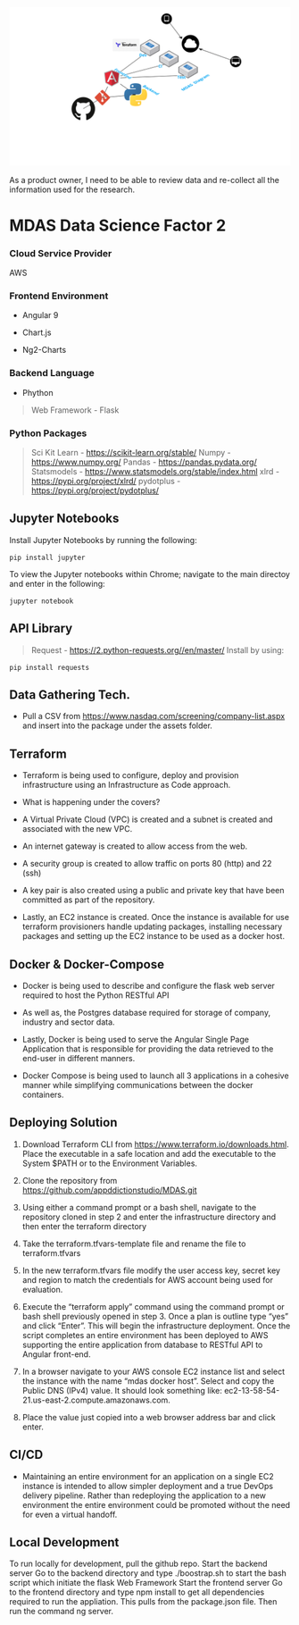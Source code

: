 ![Image of Arch.](https://github.com/appddictionstudio/MDAS/blob/master/main/MDAS.png)

As a product owner, I need to be able to review data and re-collect all the
information used for the research.

MDAS Data Science Factor 2
==========================

### Cloud Service Provider

AWS

### Frontend Environment

-   Angular 9

-   Chart.js

-   Ng2-Charts

### Backend Language

-   Phython

>   Web Framework - Flask

### Python Packages

>   Sci Kit Learn - https://scikit-learn.org/stable/ Numpy -
>   https://www.numpy.org/ Pandas - https://pandas.pydata.org/ Statsmodels -
>   https://www.statsmodels.org/stable/index.html xlrd -
>   https://pypi.org/project/xlrd/ pydotplus -
>   https://pypi.org/project/pydotplus/

Jupyter Notebooks
-----------------

Install Jupyter Notebooks by running the following:

~~~~~~~~~~~~~~~~~~~~~~~~~~~~~~~~~~~~~~~~~~~~~~~~~~~~~~~~~~~~~~~~~~~~~~~~~~~~~~~~
pip install jupyter 
~~~~~~~~~~~~~~~~~~~~~~~~~~~~~~~~~~~~~~~~~~~~~~~~~~~~~~~~~~~~~~~~~~~~~~~~~~~~~~~~

To view the Jupyter notebooks within Chrome; navigate to the main directoy and
enter in the following:

~~~~~~~~~~~~~~~~~~~~~~~~~~~~~~~~~~~~~~~~~~~~~~~~~~~~~~~~~~~~~~~~~~~~~~~~~~~~~~~~
jupyter notebook
~~~~~~~~~~~~~~~~~~~~~~~~~~~~~~~~~~~~~~~~~~~~~~~~~~~~~~~~~~~~~~~~~~~~~~~~~~~~~~~~

API Library
-----------

>   Request - https://2.python-requests.org//en/master/ Install by using:

~~~~~~~~~~~~~~~~~~~~~~~~~~~~~~~~~~~~~~~~~~~~~~~~~~~~~~~~~~~~~~~~~~~~~~~~~~~~~~~~
pip install requests
~~~~~~~~~~~~~~~~~~~~~~~~~~~~~~~~~~~~~~~~~~~~~~~~~~~~~~~~~~~~~~~~~~~~~~~~~~~~~~~~

Data Gathering Tech.
--------------------

-   Pull a CSV from https://www.nasdaq.com/screening/company-list.aspx and
    insert into the package under the assets folder.

Terraform
---------

-   Terraform is being used to configure, deploy and provision infrastructure
    using an Infrastructure as Code approach.

-   What is happening under the covers?

-   A Virtual Private Cloud (VPC) is created and a subnet is created and
    associated with the new VPC.

-   An internet gateway is created to allow access from the web.

-   A security group is created to allow traffic on ports 80 (http) and 22 (ssh)

-   A key pair is also created using a public and private key that have been
    committed as part of the repository.

-   Lastly, an EC2 instance is created. Once the instance is available for use
    terraform provisioners handle updating packages, installing necessary
    packages and setting up the EC2 instance to be used as a docker host.

Docker & Docker-Compose
-----------------------

-   Docker is being used to describe and configure the flask web server required
    to host the Python RESTful API

-   As well as, the Postgres database required for storage of company, industry
    and sector data.

-   Lastly, Docker is being used to serve the Angular Single Page Application
    that is responsible for providing the data retrieved to the end-user in
    different manners.

-   Docker Compose is being used to launch all 3 applications in a cohesive
    manner while simplifying communications between the docker containers.

Deploying Solution
------------------

1.  Download Terraform CLI from <https://www.terraform.io/downloads.html>. Place
    the executable in a safe location and add the executable to the System
    \$PATH or to the Environment Variables.

2.  Clone the repository from <https://github.com/appddictionstudio/MDAS.git>

3.  Using either a command prompt or a bash shell, navigate to the repository
    cloned in step 2 and enter the infrastructure directory and then enter the
    terraform directory

4.  Take the terraform.tfvars-template file and rename the file to
    terraform.tfvars

5.  In the new terraform.tfvars file modify the user access key, secret key and
    region to match the credentials for AWS account being used for evaluation.

6.  Execute the “terraform apply” command using the command prompt or bash shell
    previously opened in step 3. Once a plan is outline type “yes” and click
    “Enter”. This will begin the infrastructure deployment. Once the script
    completes an entire environment has been deployed to AWS supporting the
    entire application from database to RESTful API to Angular front-end.
7.    In a browser navigate to your AWS console EC2 instance list and select the instance with the name “mdas docker host”. Select and copy the Public DNS (IPv4) value. It should look something like: ec2-13-58-54-21.us-east-2.compute.amazonaws.com.
8.    Place the value just copied into a web browser address bar and click enter.

CI/CD
-----

-   Maintaining an entire environment for an application on a single EC2
    instance is intended to allow simpler deployment and a true DevOps delivery
    pipeline. Rather than redeploying the application to a new environment the
    entire environment could be promoted without the need for even a virtual
    handoff.
    
Local Development
-----
 To run locally for development, pull the github repo. 
 Start the backend server
 Go to the backend directory and type ./boostrap.sh to start the bash script which initiate the flask Web Framework
 Start the frontend server
 Go to the frontend directory and type npm install to get all dependencies required to run the appliation. This pulls from the package.json file. Then run the command ng server. 
